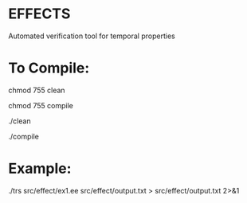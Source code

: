 # EFFECTS
Automated verification tool for temporal properties

# To Compile:

chmod 755 clean 

chmod 755 compile 

./clean

./compile

# Example:
./trs src/effect/ex1.ee src/effect/output.txt > src/effect/output.txt 2>&1
